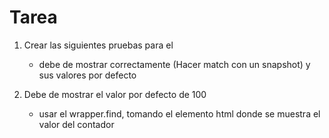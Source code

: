 # Tarea 

1. Crear las siguientes pruebas para el <CounterApp/>
    * debe de mostrar <CountrApp/> correctamente (Hacer match con un snapshot)
    y sus valores por defecto

2.  Debe de mostrar el valor por defecto de 100
    * usar el wrapper.find, tomando el elemento html donde se muestra el valor del contador 